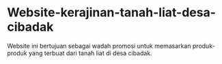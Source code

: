 # Website-kerajinan-tanah-liat-desa-cibadak
Website ini bertujuan sebagai wadah promosi untuk memasarkan produk-produk yang terbuat dari tanah liat di desa cibadak.
